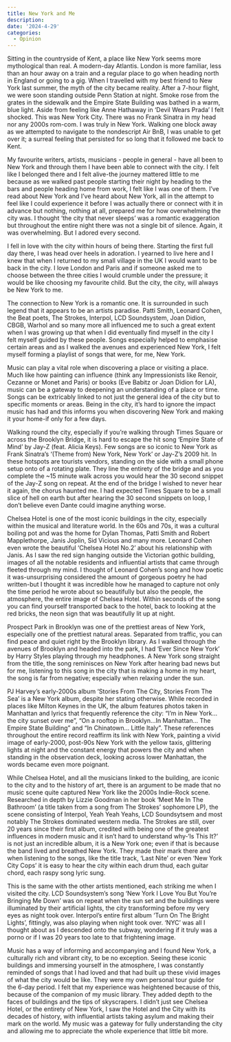 ```yaml
---
title: New York and Me
description: 
date: '2024-4-29'
categories:
  - Opinion
---
```


Sitting in the countryside of Kent, a place like New York seems more mythological than real. A modern-day Atlantis. London is more familiar, less than an hour away on a train and a regular place to go when heading north in England or going to a gig. When I travelled with my best friend to New York last summer, the myth of the city became reality. After a 7-hour flight, we were soon standing outside Penn Station at night. Smoke rose from the grates in the sidewalk and the Empire State Building was bathed in a warm, blue light. Aside from feeling like Anne Hathaway in ‘Devil Wears Prada’ I felt shocked. This was New York City. There was no Frank Sinatra in my head nor any 2000s rom-com. I was truly in New York. Walking one block away as we attempted to navigate to the nondescript Air BnB, I was unable to get over it; a surreal feeling that persisted for so long that it followed me back to Kent. 

My favourite writers, artists, musicians - people in general - have all been to New York and through them I have been able to connect with the city. I felt like I belonged there and I felt alive-the journey mattered little to me because as we walked past people starting their night by heading to the bars and people heading home from work, I felt like I was one of them. I’ve read about New York and I’ve heard about New York, all in the attempt to feel like I could experience it before I was actually there or connect with it in advance but nothing, nothing at all, prepared me for how overwhelming the city was. I thought ‘the city that never sleeps’ was a romantic exaggeration but throughout the entire night there was not a single bit of silence. Again, it was overwhelming. But I adored every second.

I fell in love with the city within hours of being there. Starting the first full day there, I was head over heels in adoration. I yearned to live here and I knew that when I returned to my small village in the UK I would want to be back in the city. I love London and Paris and if someone asked me to choose between the three cities I would crumble under the pressure; it would be like choosing my favourite child. But the city, the city, will always be New York to me.

The connection to New York is a romantic one. It is surrounded in such legend that it appears to be an artists paradise. Patti Smith, Leonard Cohen, the Beat poets, The Strokes, Interpol, LCD Soundsystem, Joan Didion, CBGB, Warhol and so many more all influenced me to such a great extent when I was growing up that when I did eventually find myself in the city I felt myself guided by these people. Songs especially helped to emphasise certain areas and as I walked the avenues and experienced New York, I felt myself forming a playlist of songs that were, for me, New York.

Music can play a vital role when discovering a place or visiting a place. Much like how painting can influence (think any Impressionists like Renoir, Cezanne or Monet and Paris) or books (Eve Babitz or Joan Didion for LA), music can be a gateway to deepening an understanding of a place or time. Songs can be extricably linked to not just the general idea of the city but to specific moments or areas. Being in the city, it’s hard to ignore the impact music has had and this informs you when discovering New York and making it your home-if only for a few days.

Walking round the city, especially if you’re walking through Times Square or across the Brooklyn Bridge, it is hard to escape the hit song ‘Empire State of Mind’ by Jay-Z (feat. Alicia Keys). Few songs are so iconic to New York as Frank Sinatra’s ‘(Theme from) New York, New York’ or Jay-Z’s 2009 hit.  In these hotspots are tourists vendors, standing on the side with a small phone setup onto of a rotating plate. They line the entirety of the bridge and as you complete the ~15 minute walk across you would hear the 30 second snippet of the Jay-Z song on repeat. At the end of the bridge I wished to never hear it again, the chorus haunted me. I had expected Times Square to be a small slice of hell on earth but after hearing the 30 second snippets on loop, I don’t believe even Dante could imagine anything worse.

Chelsea Hotel is one of the most iconic buildings in the city, especially within the musical and literature world. In the 60s and 70s, it was a cultural boiling pot and was the home for Dylan Thomas, Patti Smith and Robert Mapplethorpe, Janis Joplin, Sid Vicious and many more. Leonard Cohen even wrote the beautiful ‘Chelsea Hotel No.2’ about his relationship with Janis. As I saw the red sign hanging outside the Victorian gothic building, images of all the notable residents and influential artists that came through fleeted through my mind. I thought of Leonard Cohen’s song and how poetic it was-unsurprising considered the amount of gorgeous poetry he had written-but I thought it was incredible how he managed to capture not only the time period he wrote about so beautifully but also the people, the atmosphere, the entire image of Chelsea Hotel. Within seconds of the song you can find yourself transported back to the hotel, back to looking at the red bricks, the neon sign that was beautifully lit up at night.

Prospect Park in Brooklyn was one of the prettiest areas of New York, especially one of the prettiest natural areas. Separated from traffic, you can find peace and quiet right by the Brooklyn library. As I walked through the avenues of Brooklyn and headed into the park, I had ‘Ever Since New York’ by Harry Styles playing through my headphones. A New York song straight from the title, the song reminisces on New York after hearing bad news but for me, listening to this song in the city that is making a home in my heart, the song is far from negative; especially when relaxing under the sun. 

PJ Harvey’s early-2000s album ‘Stories From The City, Stories From The Sea’ is a New York album, despite her stating otherwise. While recorded in places like Milton Keynes in the UK, the album features photos taken in Manhattan and lyrics that frequently reference the city: “I’m in New York…the city sunset over me”, “On a rooftop in Brooklyn…In Manhattan… The Empire State Building” and “In Chinatown… Little Italy”. These references throughout the entire record reaffirm its link with New York, painting a vivid image of early-2000, post-90s New York with the yellow taxis, glittering lights at night and the constant energy that powers the city and when standing in the observation deck, looking across lower Manhattan, the words became even more poignant.

While Chelsea Hotel, and all the musicians linked to the building, are iconic to the city and to the history of art, there is an argument to be made that no music scene quite captured New York like the 2000s Indie-Rock scene. Researched in depth by Lizzie Goodman in her book ‘Meet Me In The Bathroom’ (a title taken from a song from The Strokes’ sophomore LP), the scene consisting of Interpol, Yeah Yeah Yeahs, LCD Soundsytsem and most notably The Strokes dominated western media. The Strokes are still, over 20 years since their first album, credited with being one of the greatest influences in modern music and it isn’t hard to understand why-‘Is This It?’ is not just an incredible album, it is a New York one; even if that is because the band lived and breathed New York. They made their mark there and when listening to the songs, like the title track, ‘Last Nite’ or even ‘New York City Cops’ it is easy to hear the city within each drum thud, each guitar chord, each raspy song lyric sung. 

This is the same with the other artists mentioned, each striking me when I visited the city. LCD Soundsystem’s song ‘New York I Love You But You’re Bringing Me Down’ was on repeat when the sun set and the buildings were illuminated by their artificial lights, the city transforming before my very eyes as night took over. Interpol’s entire first album ‘Turn On The Bright Lights’, fittingly, was also playing when night took over. ‘NYC’ was all I thought about as I descended onto the subway, wondering if it truly was a porno or if I was 20 years too late to that frightening image.

Music has a way of informing and accompanying and I found New York, a culturally rich and vibrant city, to be no exception. Seeing these iconic buildings and immersing yourself in the atmosphere, I was constantly reminded of songs that I had loved and that had built up these vivid images of what the city would be like. They were my own personal tour guide for the 6-day period. I felt that my experience was heightened because of this, because of the companion of my music library. They added depth to the faces of buildings and the tips of skyscrapers. I didn’t just see Chelsea Hotel, or the entirety of New York, I saw the Hotel and the City with its decades of history, with influential artists taking asylum and making their mark on the world. My music was a gateway for fully understanding the city and allowing me to appreciate the whole experience that little bit more.